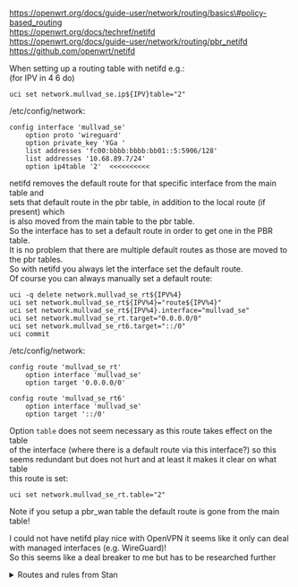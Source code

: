 https://openwrt.org/docs/guide-user/network/routing/basics\#policy-based_routing  
https://openwrt.org/docs/techref/netifd  
https://openwrt.org/docs/guide-user/network/routing/pbr_netifd  
https://github.com/openwrt/netifd  
  
When setting up a routing table with netifd e.g.:  
(for IPV in 4 6 do)  
```  
uci set network.mullvad_se.ip${IPV}table="2"  
```  
  
/etc/config/network:  
```  
config interface 'mullvad_se'  
	option proto 'wireguard'  
	option private_key 'YGa '  
	list addresses 'fc00:bbbb:bbbb:bb01::5:5906/128'  
	list addresses '10.68.89.7/24'  
	option ip4table '2'  <<<<<<<<<<  
```  

netifd removes the default route for that specific interface from the main table and  
sets that default route in the pbr table, in addition to the local route (if present) which  
is also moved from the main table to the pbr table.  
So the interface has to set a default route in order to get one in the PBR table.  
It is no problem that there are multiple default routes as those are moved to the pbr tables.  
So with netifd you always let the interface set the default route.  
Of course you can always manually set a default route:  
```  
uci -q delete network.mullvad_se_rt${IPV%4}  
uci set network.mullvad_se_rt${IPV%4}="route${IPV%4}"  
uci set network.mullvad_se_rt${IPV%4}.interface="mullvad_se"  
uci set network.mullvad_se_rt.target="0.0.0.0/0"  
uci set network.mullvad_se_rt6.target="::/0"  
uci commit  
```  
/etc/config/network:  
```  
config route 'mullvad_se_rt'
	option interface 'mullvad_se'
	option target '0.0.0.0/0'

config route 'mullvad_se_rt6'
	option interface 'mullvad_se'
	option target '::/0'
```  
Option `table` does not seem necessary as this route takes effect on the table  
of the interface (where there is a default route via this interface?) so this  
seems redundant but does not hurt and at least it makes it clear on what table  
this route is set:  
```  
uci set network.mullvad_se_rt.table="2"  
```   
Note if you setup a pbr_wan table the default route is gone from the main table!  
  
I could not have netifd play nice with OpenVPN it seems like it only can deal with managed interfaces (e.g. WireGuard)!  
So this seems like a deal breaker to me but has to be researched further  


<details>
  <summary>Routes and rules from Stan</summary>
with netifd  
IPv4 table 257 route: default via 97.107.189.1 dev eth6 proto static src  
97.107.189.5  
IPv4 table 257 rule(s):  
9999: from all sport 51820 lookup pbr_wan  
20000: from all to 97.107.189.5/25 lookup pbr_wan  
30000: from all fwmark 0x10000/0xff0000 lookup pbr_wan  
90009: from all iif lo lookup pbr_wan  
IPv4 table 258 route:  
IPv4 table 258 rule(s):  
20000: from all to 172.20.185.163 lookup pbr_ivpnbg  
29998: from all fwmark 0x20000/0xff0000 lookup pbr_ivpnbg  
90094: from all iif lo lookup pbr_ivpnbg  
IPv4 table 259 route:  
IPv4 table 259 rule(s):  
20000: from all to 172.20.160.56 lookup pbr_ivpnca  
29996: from all fwmark 0x30000/0xff0000 lookup pbr_ivpnca  
90097: from all iif lo lookup pbr_ivpnca  
IPv4 table 260 route:  
IPv4 table 260 rule(s):  
20000: from all to 172.27.155.115 lookup pbr_ivpnil  
29994: from all fwmark 0x40000/0xff0000 lookup pbr_ivpnil  
90100: from all iif lo lookup pbr_ivpnil  
IPv4 table 261 route:  
IPv4 table 261 rule(s):  
20000: from all to 172.21.184.209 lookup pbr_ivpnus  
29992: from all fwmark 0x50000/0xff0000 lookup pbr_ivpnus  
90101: from all iif lo lookup pbr_ivpnus  
IPv4 table 262 route:  
IPv4 table 262 rule(s):  
20000: from all to 10.6.168.248 lookup pbr_piaca  
29990: from all fwmark 0x60000/0xff0000 lookup pbr_piaca  
90107: from all iif lo lookup pbr_piaca  
IPv4 table 263 route:  
IPv4 table 263 rule(s):  
20000: from all to 10.31.179.215 lookup pbr_piail  
29988: from all fwmark 0x70000/0xff0000 lookup pbr_piail  
90105: from all iif lo lookup pbr_piail  
IPv4 table 264 route:  
IPv4 table 264 rule(s):  
20000: from all to 10.26.232.252 lookup pbr_piauk  
29986: from all fwmark 0x80000/0xff0000 lookup pbr_piauk  
90104: from all iif lo lookup pbr_piauk  
IPv4 table 265 route:  
IPv4 table 265 rule(s):  
20000: from all to 10.4.251.106 lookup pbr_piaus  
29984: from all fwmark 0x90000/0xff0000 lookup pbr_piaus  
90106: from all iif lo lookup pbr_piaus  
no netifd  
IPv4 table 256 route: default via 97.107.189.1 dev eth6  
IPv4 table 256 rule(s):  
29983: from all sport 51820 lookup pbr_wan  
30000: from all fwmark 0x10000/0xff0000 lookup pbr_wan  
IPv4 table 257 route: default via 172.20.185.163 dev ivpnbg  
IPv4 table 257 rule(s):  
29998: from all fwmark 0x20000/0xff0000 lookup pbr_ivpnbg  
IPv4 table 258 route: default via 172.20.160.56 dev ivpnca  
IPv4 table 258 rule(s):  
29996: from all fwmark 0x30000/0xff0000 lookup pbr_ivpnca  
IPv4 table 259 route: default via 172.27.155.115 dev ivpnil  
IPv4 table 259 rule(s):  
29994: from all fwmark 0x40000/0xff0000 lookup pbr_ivpnil  
IPv4 table 260 route: default via 172.21.184.209 dev ivpnus  
IPv4 table 260 rule(s):  
29992: from all fwmark 0x50000/0xff0000 lookup pbr_ivpnus  
IPv4 table 261 route: default via 10.6.168.248 dev piaca  
IPv4 table 261 rule(s):  
29990: from all fwmark 0x60000/0xff0000 lookup pbr_piaca  
IPv4 table 262 route: default via 10.31.179.215 dev piail  
IPv4 table 262 rule(s):  
29988: from all fwmark 0x70000/0xff0000 lookup pbr_piail  
IPv4 table 263 route: default via 10.26.232.252 dev piauk  
IPv4 table 263 rule(s):  
29986: from all fwmark 0x80000/0xff0000 lookup pbr_piauk  
IPv4 table 264 route: default via 10.4.251.106 dev piaus  
IPv4 table 264 rule(s):  
29984: from all fwmark 0x90000/0xff0000 lookup pbr_piaus  
</details>  
